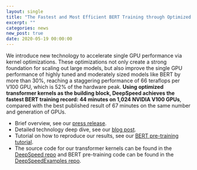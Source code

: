 ```yaml
---
layout: single
title: "The Fastest and Most Efficient BERT Training through Optimized Transformer Kernels"
excerpt: ""
categories: news
new_post: true
date: 2020-05-19 00:00:00
---
```


We introduce new technology to accelerate single GPU performance via kernel
optimizations. These optimizations not only create a strong foundation for
scaling out large models, but also improve the single GPU performance of
highly tuned and moderately sized models like BERT by more than 30%, reaching
a staggering performance of 66 teraflops per V100 GPU, which is 52% of the
hardware peak. **Using optimized transformer kernels as the building block,
DeepSpeed achieves the fastest BERT training record: 44 minutes on 1,024
NVIDIA V100 GPUs**, compared with the best published result of 67 minutes on
the same number and generation of GPUs.

* Brief overview, see our [press release](https://www.microsoft.com/en-us/research/blog/zero-2-deepspeed-shattering-barriers-of-deep-learning-speed-scale/).
* Detailed technology deep dive, see our [blog post](https://www.deepspeed.ai/news/2020/05/27/fastest-bert-training.html).
* Tutorial on how to reproduce our results, see our [BERT pre-training tutorial](https://www.deepspeed.ai/tutorials/bert-pretraining/).
* The source code for our transformer kernels can be found in the [DeepSpeed repo](https://github.com/microsoft/deepspeed) and BERT pre-training code can be found in the [DeepSpeedExamples repo](https://github.com/microsoft/deepspeedexamples).
